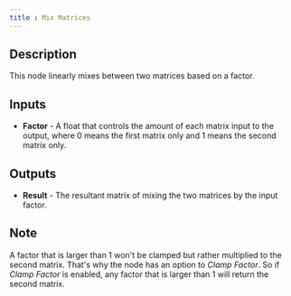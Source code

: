 ```yaml
---
title : Mix Matrices
---
```


## Description

This node linearly mixes between two matrices based on a factor.

## Inputs

- **Factor** - A float that controls the amount of each matrix input
    to the output, where 0 means the first matrix only and 1 means the
    second matrix only.

## Outputs

- **Result** - The resultant matrix of mixing the two matrices by the
    input factor.

## Note

A factor that is larger than 1 won't be clamped but rather multiplied to
the second matrix. That's why the node has an option to *Clamp Factor*.
So if *Clamp Factor* is enabled, any factor that is larger than 1 will
return the second matrix.
